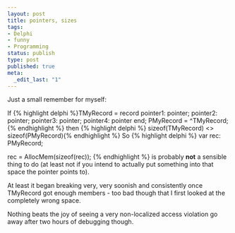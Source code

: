 ```yaml
---
layout: post
title: pointers, sizes
tags:
- Delphi
- funny
- Programming
status: publish
type: post
published: true
meta:
  _edit_last: "1"
---
```

Just a small remember for myself:

If
{% highlight delphi %}TMyRecord = record
  pointer1: pointer;
  pointer2: pointer;
  pointer3: pointer;
  pointer4: pointer
end;
PMyRecord = ^TMyRecord;{% endhighlight %}
then
{% highlight delphi %}  sizeof(TMyRecord) <> sizeof(PMyRecord){% endhighlight %}
So
{% highlight delphi %}
  var rec: PMyRecord;

  rec = AllocMem(sizeof(rec));
{% endhighlight %}
is probably <strong>not</strong> a sensible thing to do (at least not if you intend to actually put something into that space the pointer points to).

At least it began breaking very, very soonish and consistently once TMyRecord got enough members - too bad though that I first looked at the completely wrong space.

Nothing beats the joy of seeing a very non-localized access violation go away after two hours of debugging though.
